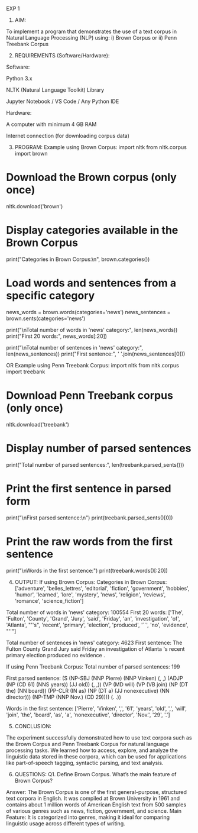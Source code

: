 EXP 1
1. AIM:

To implement a program that demonstrates the use of a text corpus in Natural Language Processing (NLP) using:
i) Brown Corpus or
ii) Penn Treebank Corpus

2. REQUIREMENTS (Software/Hardware):

Software:

Python 3.x

NLTK (Natural Language Toolkit) Library

Jupyter Notebook / VS Code / Any Python IDE

Hardware:

A computer with minimum 4 GB RAM

Internet connection (for downloading corpus data)

3. PROGRAM:
Example using Brown Corpus:
import nltk
from nltk.corpus import brown

# Download the Brown corpus (only once)
nltk.download('brown')

# Display categories available in the Brown Corpus
print("Categories in Brown Corpus:\n", brown.categories())

# Load words and sentences from a specific category
news_words = brown.words(categories='news')
news_sentences = brown.sents(categories='news')

print("\nTotal number of words in 'news' category:", len(news_words))
print("First 20 words:", news_words[:20])

print("\nTotal number of sentences in 'news' category:", len(news_sentences))
print("First sentence:", ' '.join(news_sentences[0]))

OR Example using Penn Treebank Corpus:
import nltk
from nltk.corpus import treebank

# Download Penn Treebank corpus (only once)
nltk.download('treebank')

# Display number of parsed sentences
print("Total number of parsed sentences:", len(treebank.parsed_sents()))

# Print the first sentence in parsed form
print("\nFirst parsed sentence:\n")
print(treebank.parsed_sents()[0])

# Print the raw words from the first sentence
print("\nWords in the first sentence:")
print(treebank.words()[:20])

4. OUTPUT:
If using Brown Corpus:
Categories in Brown Corpus:
['adventure', 'belles_lettres', 'editorial', 'fiction', 'government', 'hobbies', 'humor', 'learned', 'lore', 'mystery', 'news', 'religion', 'reviews', 'romance', 'science_fiction']

Total number of words in 'news' category: 100554
First 20 words: ['The', 'Fulton', 'County', 'Grand', 'Jury', 'said', 'Friday', 'an', 'investigation', 'of', 'Atlanta', "''s", 'recent', 'primary', 'election', 'produced', '``', 'no', 'evidence', "''"]

Total number of sentences in 'news' category: 4623
First sentence: The Fulton County Grand Jury said Friday an investigation of Atlanta 's recent primary election produced no evidence .

If using Penn Treebank Corpus:
Total number of parsed sentences: 199

First parsed sentence:
(S (NP-SBJ (NNP Pierre) (NNP Vinken) (, ,) (ADJP (NP (CD 61) (NNS years)) (JJ old)) (, ,))
   (VP (MD will)
     (VP (VB join)
       (NP (DT the) (NN board))
       (PP-CLR (IN as)
         (NP (DT a) (JJ nonexecutive) (NN director)))
       (NP-TMP (NNP Nov.) (CD 29))))
   (. .))

Words in the first sentence:
['Pierre', 'Vinken', ',', '61', 'years', 'old', ',', 'will', 'join', 'the', 'board', 'as', 'a', 'nonexecutive', 'director', 'Nov.', '29', '.']

5. CONCLUSION:

The experiment successfully demonstrated how to use text corpora such as the Brown Corpus and Penn Treebank Corpus for natural language processing tasks.
We learned how to access, explore, and analyze the linguistic data stored in these corpora, which can be used for applications like part-of-speech tagging, syntactic parsing, and text analysis.

6. QUESTIONS:
Q1. Define Brown Corpus. What’s the main feature of Brown Corpus?

Answer:
The Brown Corpus is one of the first general-purpose, structured text corpora in English. It was compiled at Brown University in 1961 and contains about 1 million words of American English text from 500 samples of various genres such as news, fiction, government, and science.
Main Feature: It is categorized into genres, making it ideal for comparing linguistic usage across different types of writing.
